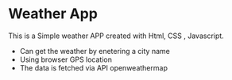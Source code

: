 # Weather App

This is a Simple weather APP created with Html, CSS , Javascript.

- Can get the weather by enetering a city name 
- Using browser GPS location 
- The data is fetched via API openweathermap

